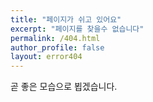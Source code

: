 ```yaml
---
title: "페이지가 쉬고 있어요"
excerpt: "페이지를 찾을수 없습니다"
permalink: /404.html
author_profile: false
layout: error404
---
```


곧 좋은 모습으로 뵙겠습니다.
